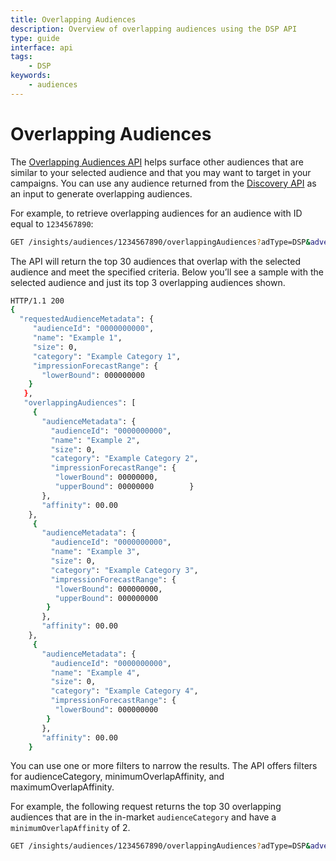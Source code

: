 ```yaml
---
title: Overlapping Audiences
description: Overview of overlapping audiences using the DSP API
type: guide
interface: api
tags:
    - DSP
keywords:
    - audiences
---
```


# Overlapping Audiences 

The [Overlapping Audiences API](overlapping-audiences) helps surface other audiences that are similar to your selected audience and that you may want to target in your campaigns. You can use any audience returned from the [Discovery API](audiences#tag/Discovery/operation/listAudiences) as an input to generate overlapping audiences.

For example, to retrieve overlapping audiences for an audience with ID equal to `1234567890`:

```bash
GET /insights/audiences/1234567890/overlappingAudiences?adType=DSP&advertiserId=112233445566
```

The API will return the top 30 audiences that overlap with the selected audience and meet the specified criteria. Below you’ll see a sample with the selected audience and just its top 3 overlapping audiences shown.

```bash
HTTP/1.1 200 
{
  "requestedAudienceMetadata": {
     "audienceId": "0000000000",
     "name": "Example 1",
     "size": 0,
     "category": "Example Category 1",
     "impressionForecastRange": {
       "lowerBound": 000000000
    }
   },
   "overlappingAudiences": [
     {
       "audienceMetadata": {
         "audienceId": "0000000000",
         "name": "Example 2",
         "size": 0,
         "category": "Example Category 2",
         "impressionForecastRange": {
          "lowerBound": 00000000,
          "upperBound": 00000000        }
       },
       "affinity": 00.00
    },
     {
       "audienceMetadata": {
         "audienceId": "0000000000",
         "name": "Example 3",
         "size": 0,
         "category": "Example Category 3",
         "impressionForecastRange": { 
          "lowerBound": 000000000,
          "upperBound": 000000000
        }
       },
       "affinity": 00.00
    },
     {
       "audienceMetadata": {
         "audienceId": "0000000000",
         "name": "Example 4",
         "size": 0,
         "category": "Example Category 4",
         "impressionForecastRange": {
          "lowerBound": 000000000
        }
       },
       "affinity": 00.00
    }
```

You can use one or more filters to narrow the results. The API offers filters for audienceCategory, minimumOverlapAffinity, and maximumOverlapAffinity.

For example, the following request returns the top 30 overlapping audiences that are in the in-market `audienceCategory` and have a `minimumOverlapAffinity` of 2.

```bash
GET /insights/audiences/1234567890/overlappingAudiences?adType=DSP&advertiserId=112233445566&audienceCategory=In-market&minimumOverlapAffinity=2
```
